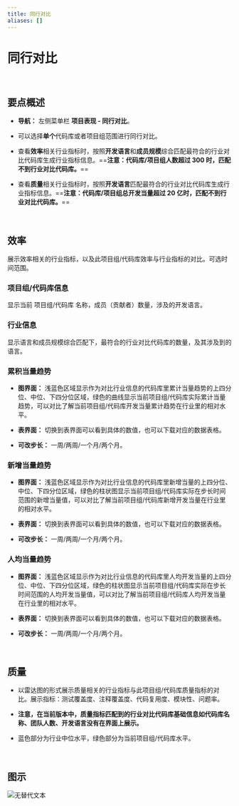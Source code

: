 ```yaml
---
title: 同行对比
aliases: []
---
```


# 同行对比

<br />

## 要点概述

-   **导航：** 左侧菜单栏 **项目表现 - 同行对比**。

-   可以选择**单个**代码库或者项目组范围进行同行对比。

-   查看**效率**相关行业指标时，按照**开发语言**和**成员规模**综合匹配最符合的行业对比代码库生成行业指标信息。==**注意：代码库/项目组人数超过 300 时，匹配不到行业对比代码库。**==

-   查看**质量**相关行业指标时，按照**开发语言**匹配最符合的行业对比代码库生成行业指标信息。==**注意：代码库/项目组总开发当量超过 20 亿时，匹配不到行业对比代码库。**==

<br />

## 效率

展示效率相关的行业指标，以及此项目组/代码库效率与行业指标的对比。可选时间范围。

### 项目组/代码库信息

显示当前 项目组/代码库 名称，成员（贡献者）数量，涉及的开发语言。

### 行业信息

显示语言和成员规模综合匹配下，最符合的行业对比代码库的数量，及其涉及到的语言。

### 累积当量趋势

-   **图界面：** 浅蓝色区域显示作为对比行业信息的代码库里累计当量趋势的上四分位、中位、下四分位区域，绿色的曲线显示当前项目组/代码库实际累计当量趋势，可以对比了解当前项目组/代码库开发当量累计趋势在行业里的相对水平。

-   **表界面：** 切换到表界面可以看到具体的数值，也可以下载对应的数据表格。

-   **可改步长：** 一周/两周/一个月/两个月。

### 新增当量趋势

-   **图界面：** 浅蓝色区域显示作为对比行业信息的代码库里新增当量的上四分位、中位、下四分位区域，绿色的柱状图显示当前项目组/代码库实际在步长时间范围的新增当量值，可以对比了解当前项目组/代码库新增开发当量在行业里的相对水平。

-   **表界面：** 切换到表界面可以看到具体的数值，也可以下载对应的数据表格。

-   **可改步长：** 一周/两周/一个月/两个月。

### 人均当量趋势

-   **图界面：** 浅蓝色区域显示作为对比行业信息的代码库里人均开发当量的上四分位、中位、下四分位区域，绿色的柱状图显示当前项目组/代码库实际在步长时间范围的人均开发当量值，可以对比了解当前项目组/代码库人均开发当量在行业里的相对水平。

-   **表界面：** 切换到表界面可以看到具体的数值，也可以下载对应的数据表格。

-   **可改步长：** 一周/两周/一个月/两个月。

<br />

## 质量

-   以雷达图的形式展示质量相关的行业指标与此项目组/代码库质量指标的对比。展示指标：测试覆盖度、注释覆盖度、代码复用度、模块性、问题率。

-   **注意，在当前版本中，质量指标匹配到的行业对比代码库基础信息如代码库名称、团队人数、开发语言没有在界面上展示。**

-   蓝色部分为行业中位水平，绿色部分为当前项目组/代码库水平。

<br />

## 图示

![无替代文本](https://release-note.oss-cn-hongkong.aliyuncs.com/img/Industry.png)
